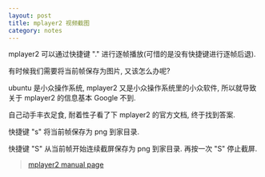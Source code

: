 ```yaml
---
layout: post
title: mplayer2 视频截图
category: notes
---
```

mplayer2 可以通过快捷键 "." 进行逐帧播放(可惜的是没有快捷键进行逐帧后退).

有时候我们需要将当前帧保存为图片, 又该怎么办呢?

ubuntu 是小众操作系统, mplayer2 又是小众操作系统里的小众软件, 所以就导致关于 mplayer2 的信息基本 Google 不到.

自己动手丰衣足食, 耐着性子看了下 mplayer2 的官方文档, 终于找到答案.

快捷键 "s" 将当前帧保存为 png 到家目录.

快捷键 "S" 从当前帧开始连续截屏保存为 png 到家目录. 再按一次 "S" 停止截屏.

> [mplayer2 manual page](http://www.mplayer2.org/docs/mplayer/)
